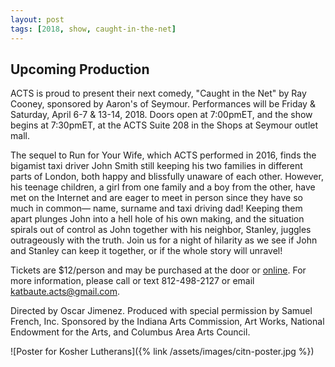 ```yaml
---
layout: post
tags: [2018, show, caught-in-the-net]
---
```


## Upcoming Production

ACTS is proud to present their next comedy, "Caught in the Net" by Ray Cooney, sponsored by Aaron's of Seymour. Performances will be Friday & Saturday, April 6-7 & 13-14, 2018. Doors open at 7:00pmET, and the show begins at 7:30pmET, at the ACTS Suite 208 in the Shops at Seymour outlet mall.

The sequel to Run for Your Wife, which ACTS performed in 2016, finds the bigamist taxi driver John Smith still keeping his two families in different parts of London, both happy and blissfully unaware of each other. However, his teenage children, a girl from one family and a boy from the other, have met on the Internet and are eager to meet in person since they have so much in common— name, surname and taxi driving dad! Keeping them apart plunges John into a hell hole of his own making, and the situation spirals out of control as John together with his neighbor, Stanley, juggles outrageously with the truth. Join us for a night of hilarity as we see if John and Stanley can keep it together, or if the whole story will unravel! 

Tickets are $12/person and may be purchased at the door or [online](https://seymouracts.ticketleap.com/citn/). For more information, please call or text 812-498-2127 or email [katbaute.acts@gmail.com](mailto:katbaute.acts@gmail.com).

Directed by Oscar Jimenez. Produced with special permission by Samuel French, Inc. Sponsored by the Indiana Arts Commission, Art Works, National Endowment for the Arts, and Columbus Area Arts Council.

![Poster for Kosher Lutherans]({% link /assets/images/citn-poster.jpg %})